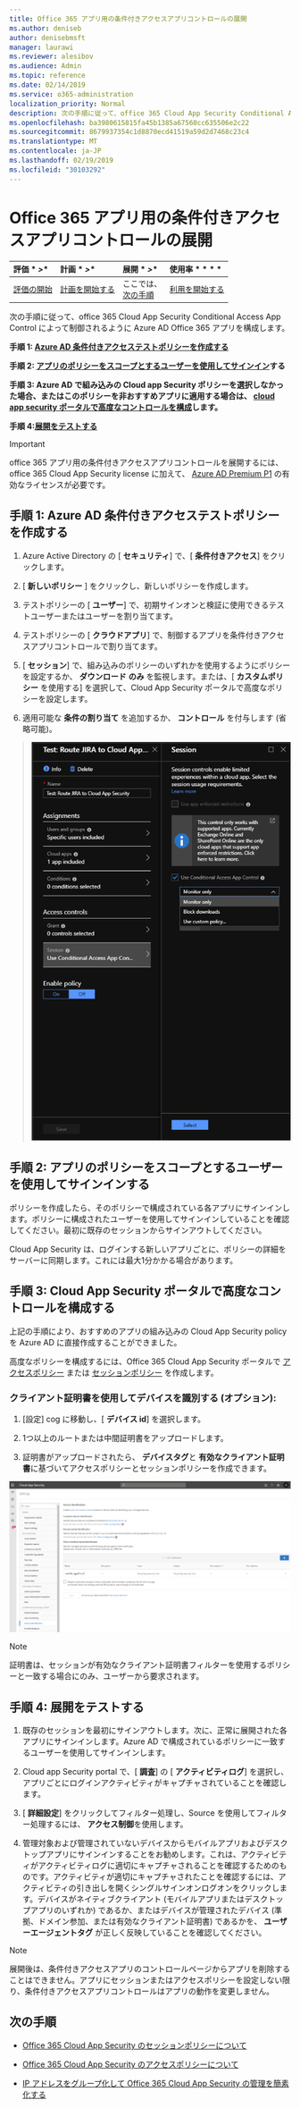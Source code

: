```yaml
---
title: Office 365 アプリ用の条件付きアクセスアプリコントロールの展開
ms.author: deniseb
author: denisebmsft
manager: laurawi
ms.reviewer: alesibov
ms.audience: Admin
ms.topic: reference
ms.date: 02/14/2019
ms.service: o365-administration
localization_priority: Normal
description: 次の手順に従って、office 365 Cloud App Security Conditional Access App Control によって制御されるように Azure AD Office 365 アプリを構成します。
ms.openlocfilehash: ba3980615815fa45b1385a67560cc635506e2c22
ms.sourcegitcommit: 8679937354c1d8870ecd41519a59d2d7468c23c4
ms.translationtype: MT
ms.contentlocale: ja-JP
ms.lasthandoff: 02/19/2019
ms.locfileid: "30103292"
---
```

# <a name="deploy-conditional-access-app-control-for-office-365-apps"></a>Office 365 アプリ用の条件付きアクセスアプリコントロールの展開

|評価 * *\>**|計画 * *\>**|展開 * *\>**|使用率 * * * *|
|:-----|:-----|:-----|:-----|
|[評価の開始](office-365-cas-overview.md) <br/> |[計画を開始する](get-ready-for-office-365-cas.md) <br/> |ここでは、  <br/> [次の手順](ocas-session-policies.md) <br/> |[利用を開始する](utilization-activities-for-ocas.md) <br/> |

次の手順に従って、office 365 Cloud App Security Conditional Access App Control によって制御されるように Azure AD Office 365 アプリを構成します。

**手順 1: [Azure AD 条件付きアクセステストポリシーを作成する](#step-1-create-an-azure-ad-conditional-access-test-policy)**

**手順 2: [アプリのポリシーをスコープとするユーザーを使用してサインイン](#step-2-sign-in-with-a-user-scoped-to-the-policy-in-the-apps)する**

**手順 3: Azure AD で組み込みの Cloud app Security ポリシーを選択しなかった場合、またはこのポリシーを非おすすめアプリに適用する場合は、 [cloud app security ポータルで高度なコントロールを構成](#step-3-configure-advanced-controls-in-the-cloud-app-security-portal)します。**

**手順 4:[展開をテストする](#step-4-test-the-deployment)**

> [!IMPORTANT]
> office 365 アプリ用の条件付きアクセスアプリコントロールを展開するには、office 365 Cloud App Security license に加えて、 [Azure AD Premium P1](https://docs.microsoft.com/azure/active-directory/license-users-groups) の有効なライセンスが必要です。

## <a name="step-1-create-an-azure-ad-conditional-access-test-policy"></a>手順 1: Azure AD 条件付きアクセステストポリシーを作成する 

1. Azure Active Directory の [ **セキュリティ**] で、[ **条件付きアクセス**] をクリックします。

2. [ **新しいポリシー** ] をクリックし、新しいポリシーを作成します。

3. テストポリシーの [ **ユーザー**] で、初期サインオンと検証に使用できるテストユーザーまたはユーザーを割り当てます。

4. テストポリシーの [ **クラウドアプリ**] で、制御するアプリを条件付きアクセスアプリコントロールで割り当てます。

5. [ **セッション**] で、組み込みのポリシーのいずれかを使用するようにポリシーを設定するか、 **ダウンロード** **のみ** を監視します。または、[ **カスタムポリシー** を使用する] を選択して、Cloud App Security ポータルで高度なポリシーを設定します。

6. 適用可能な **条件の割り当て** を追加するか、 **コントロール** を付与します (省略可能)。

> ![Azure AD 条件付きアクセス](media/image1.png)

## <a name="step-2-sign-in-with-a-user-scoped-to-the-policy-in-the-apps"></a>手順 2: アプリのポリシーをスコープとするユーザーを使用してサインインする 

ポリシーを作成したら、そのポリシーで構成されている各アプリにサインインします。ポリシーに構成されたユーザーを使用してサインインしていることを確認してください。最初に既存のセッションからサインアウトしてください。

Cloud App Security は、ログインする新しいアプリごとに、ポリシーの詳細をサーバーに同期します。これには最大1分かかる場合があります。

## <a name="step-3-configure-advanced-controls-in-the-cloud-app-security-portal"></a>手順 3: Cloud App Security ポータルで高度なコントロールを構成する 

上記の手順により、おすすめのアプリの組み込みの Cloud App Security policy を Azure AD に直接作成することができました。

高度なポリシーを構成するには、Office 365 Cloud App Security ポータルで [アクセスポリシー](ocas-access-policies.md) または [セッションポリシー](ocas-session-policies.md) を作成します。

### <a name="to-identify-devices-using-client-certificates-this-is-optional"></a>クライアント証明書を使用してデバイスを識別する (オプション):

1. [設定] cog に移動し、[ **デバイス id**] を選択します。

2. 1つ以上のルートまたは中間証明書をアップロードします。

3. 証明書がアップロードされたら、 **デバイスタグ**と **有効なクライアント証明書**に基づいてアクセスポリシーとセッションポリシーを作成できます。

![条件付きアクセスアプリコントロールデバイス ID](media/image2.png)

> [!NOTE]
> 証明書は、セッションが有効なクライアント証明書フィルターを使用するポリシーと一致する場合にのみ、ユーザーから要求されます。
> 
## <a name="step-4-test-the-deployment"></a>手順 4: 展開をテストする 

1. 既存のセッションを最初にサインアウトします。次に、正常に展開された各アプリにサインインします。Azure AD で構成されているポリシーに一致するユーザーを使用してサインインします。

2. Cloud app Security portal で、[ **調査**] の [ **アクティビティログ**] を選択し、アプリごとにログインアクティビティがキャプチャされていることを確認します。

3. [ **詳細設定**] をクリックしてフィルター処理し、Source を使用してフィルター処理するには、 **アクセス制御**を使用します。

4. 管理対象および管理されていないデバイスからモバイルアプリおよびデスクトップアプリにサインインすることをお勧めします。これは、アクティビティがアクティビティログに適切にキャプチャされることを確認するためのものです。アクティビティが適切にキャプチャされたことを確認するには、アクティビティの引き出しを開くシングルサインオンログオンをクリックします。デバイスがネイティブクライアント (モバイルアプリまたはデスクトップアプリのいずれか) であるか、またはデバイスが管理されたデバイス (準拠、ドメイン参加、または有効なクライアント証明書) であるかを、 **ユーザーエージェントタグ** が正しく反映していることを確認してください。

> [!NOTE]
> 展開後は、条件付きアクセスアプリのコントロールページからアプリを削除することはできません。アプリにセッションまたはアクセスポリシーを設定しない限り、条件付きアクセスアプリコントロールはアプリの動作を変更しません。

## <a name="next-steps"></a>次の手順

- [Office 365 Cloud App Security のセッションポリシーについて](ocas-session-policies.md)

- [Office 365 Cloud App Security のアクセスポリシーについて](ocas-access-policies.md) 

- [IP アドレスをグループ化して Office 365 Cloud App Security の管理を簡素化する](group-your-ip-addresses-in-ocas.md)